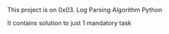 This project is on 0x03. Log Parsing
Algorithm Python

It contains solution to just 1 mandatory task
